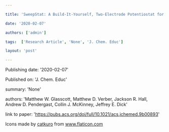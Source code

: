 ---
title: 'SweepStat: A Build-It-Yourself, Two-Electrode Potentiostat for Macroelectrode and Ultramicroelectrode Studies'
date: '2020-02-07'
authors: ['admin']
tags:  ['Research Article', 'None', 'J. Chem. Educ']
layout: 'post'
---
Publishing date: '2020-02-07'

Published on: 'J. Chem. Educ'

summary: 'None'

authors: 'Matthew W. Glasscott, Matthew D. Verber, Jackson R. Hall, Andrew D. Pendergast, Collin J. McKinney, Jeffrey E. Dick'

link to paper: 'https://pubs.acs.org/doi/full/10.1021/acs.jchemed.9b00893'

Icons made by <a href="https://www.flaticon.com/free-icon/bookshelves_3576884" title="catkuro">catkuro</a> from <a href="https://www.flaticon.com/" title="Flaticon"> www.flaticon.com</a>